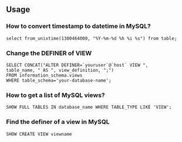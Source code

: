 ## Usage
### How to convert timestamp to datetime in MySQL?
```
select from_unixtime(1300464000, "%Y-%m-%d %h %i %s") from table;
```

### Change the DEFINER of VIEW
```
SELECT CONCAT("ALTER DEFINER=`youruser`@`host` VIEW ", 
table_name, " AS ", view_definition, ";") 
FROM information_schema.views 
WHERE table_schema='your-database-name';
```

### How to get a list of MySQL views?
```
SHOW FULL TABLES IN database_name WHERE TABLE_TYPE LIKE 'VIEW';
```

### Find the definer of a view in MySQL
```
SHOW CREATE VIEW viewname
```
